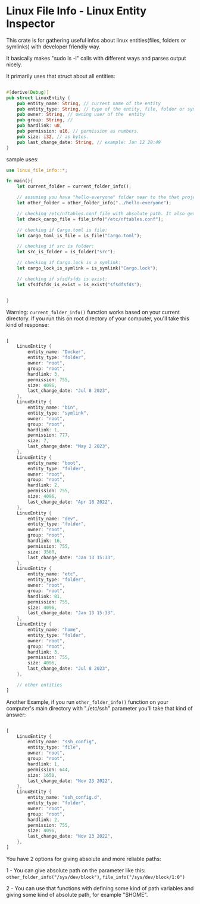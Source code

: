 # Linux File Info - Linux Entity Inspector

This crate is for gathering useful infos about linux entities(files, folders or symlinks) with developer friendly way.

It basically makes "sudo ls -l" calls with different ways and parses output nicely.

It primarily uses that struct about all entities:

```rust

#[derive(Debug)]
pub struct LinuxEntity {
    pub entity_name: String, // current name of the entity
    pub entity_type: String, // type of the entity, file, folder or symlink.
    pub owner: String, // owning user of the  entity
    pub group: String, // 
    pub hardlink: u8,
    pub permission: u16, // permission as numbers.
    pub size: i32, // as bytes.
    pub last_change_date: String, // example: Jan 12 20:49
}

```

sample uses:

```rust
use linux_file_info::*;

fn main(){
    let current_folder = current_folder_info();

    // assuming you have "hello-everyone" folder near to the that project's folder:
    let other_folder = other_folder_info("../hello-everyone");

    // checking /etc/nftables.conf file with absolute path. It also gets info of symlinks:
    let check_cargo_file = file_info("/etc/nftables.conf");

    // checking if Cargo.toml is file:
    let cargo_toml_is_file = is_file("Cargo.toml");

    // checking if src is folder:
    let src_is_folder = is_folder("src");

    // checking if Cargo.lock is a symlink:
    let cargo_lock_is_symlink = is_symlink("Cargo.lock");

    // checking if sfsdfsfds is exist:
    let sfsdfsfds_is_exist = is_exist("sfsdfsfds");


}

```

Warning: `current_folder_info()` function works based on your current directory. If you run this on root directory of your computer, you'll take this kind of response: 

```rust

[
    LinuxEntity {
        entity_name: "Docker",
        entity_type: "folder",
        owner: "root",
        group: "root",
        hardlink: 3,
        permission: 755,
        size: 4096,
        last_change_date: "Jul 8 2023",
    },
    LinuxEntity {
        entity_name: "bin",
        entity_type: "symlink",
        owner: "root",
        group: "root",
        hardlink: 1,
        permission: 777,
        size: 7,
        last_change_date: "May 2 2023",
    },
    LinuxEntity {
        entity_name: "boot",
        entity_type: "folder",
        owner: "root",
        group: "root",
        hardlink: 2,
        permission: 755,
        size: 4096,
        last_change_date: "Apr 18 2022",
    },
    LinuxEntity {
        entity_name: "dev",
        entity_type: "folder",
        owner: "root",
        group: "root",
        hardlink: 16,
        permission: 755,
        size: 3560,
        last_change_date: "Jan 13 15:33",
    },
    LinuxEntity {
        entity_name: "etc",
        entity_type: "folder",
        owner: "root",
        group: "root",
        hardlink: 81,
        permission: 755,
        size: 4096,
        last_change_date: "Jan 13 15:33",
    },
    LinuxEntity {
        entity_name: "home",
        entity_type: "folder",
        owner: "root",
        group: "root",
        hardlink: 3,
        permission: 755,
        size: 4096,
        last_change_date: "Jul 8 2023",
    },

    // other entities
]

```

Another Example, if you run `other_folder_info()` function on your computer's main directory with "./etc/ssh" parameter you'll take that kind of answer:

```rust

[
    LinuxEntity {
        entity_name: "ssh_config",
        entity_type: "file",
        owner: "root",
        group: "root",
        hardlink: 1,
        permission: 644,
        size: 1650,
        last_change_date: "Nov 23 2022",
    },
    LinuxEntity {
        entity_name: "ssh_config.d",
        entity_type: "folder",
        owner: "root",
        group: "root",
        hardlink: 2,
        permission: 755,
        size: 4096,
        last_change_date: "Nov 23 2022",
    },
]

```

You have 2 options for giving absolute and more reliable paths:

1 - You can give absolute path on the parameter like this: `other_folder_info("/sys/dev/block")`, `file_info("/sys/dev/block/1:0")`

2 - You can use that functions with defining some kind of path variables and giving some kind of absolute path, for example "$HOME".

